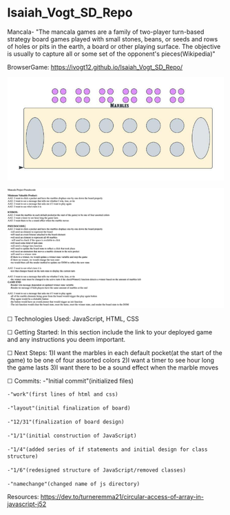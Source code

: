 # Isaiah_Vogt_SD_Repo
Mancala- "The mancala games are a family of two-player turn-based strategy board games played with small stones, beans, or seeds and rows of holes or pits in the earth, a board or other playing surface. The objective is usually to capture all or some set of the opponent's pieces(Wikipedia)"

BrowserGame: https://ivogt12.github.io/Isaiah_Vogt_SD_Repo/


![My Image](Mancala-wireframe.jpeg)

![My Image](pseudocode-sc.png)

☐ Technologies Used: JavaScript, HTML, CSS

☐ Getting Started: In this section include the link to your deployed game and any instructions you deem important.

☐ Next Steps: 
    1)I want the marbles in each default pocket(at the start of the game) to be one of four assorted colors
    2)I want a timer to see hour long the game lasts
    3)I want there to be a sound effect when the marble moves



☐ Commits:
    -"Initial commit"(initialized files)

    -"work"(first lines of html and css)

    -"layout"(initial finalization of board)

    -"12/31"(finalization of board design)

    -"1/1"(initial construction of JavaScript)

    -"1/4"(added series of if statements and initial design for class structure)

    -"1/6"(redesigned structure of JavaScript/removed classes)

    -"namechange"(changed name of js directory)

Resources:
https://dev.to/turneremma21/circular-access-of-array-in-javascript-j52
